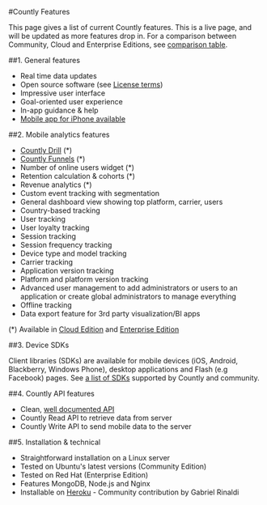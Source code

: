 #Countly Features

This page gives a list of current Countly features. This is a live page, and will be updated as more features drop in. 
For a comparison between Community, Cloud and Enterprise Editions, see [comparison table](/products/editions/compare).

##1. General features

* Real time data updates
* Open source software (see [License terms](https://github.com/Countly/countly-server/blob/master/LICENCE))
* Impressive user interface
* Goal-oriented user experience
* In-app guidance & help
* <a href=/products/features/mobile-first>Mobile app for iPhone available</a>

##2. Mobile analytics features

* [Countly Drill](https://count.ly/resources/reference/drill) (*)
* [Countly Funnels](https://count.ly/resources/reference/funnels) (*)
* Number of online users widget (*)
* Retention calculation & cohorts (*)
* Revenue analytics (*)
* Custom event tracking with segmentation
* General dashboard view showing top platform, carrier, users
* Country-based tracking
* User tracking
* User loyalty tracking
* Session tracking
* Session frequency tracking
* Device type and model tracking
* Carrier tracking
* Application version tracking
* Platform and platform version tracking
* Advanced user management to add administrators or users to an application or create global administrators to manage everything
* Offline tracking
* Data export feature for 3rd party visualization/BI apps

(*) Available in [Cloud Edition](/products/editions/cloud) and [Enterprise Edition](/products/editions/enterprise)

##3. Device SDKs

Client libraries (SDKs) are available for mobile devices (iOS, Android, Blackberry, Windows Phone), desktop applications and Flash (e.g Facebook) pages. See [a list of SDKs](/resources/source/download-sdk) supported by Countly and community.


##4. Countly API features

* Clean, [well documented API](/resources/reference/server-api)
* Countly Read API to retrieve data from server
* Countly Write API to send mobile data to the server

##5. Installation & technical

* Straightforward installation on a Linux server
* Tested on Ubuntu's latest versions (Community Edition)
* Tested on Red Hat (Enterprise Edition)
* Features MongoDB, Node.js and Nginx
* Installable on [Heroku](https://github.com/gabrielrinaldi/Countly-Frontend-Heroku) - Community contribution by Gabriel Rinaldi
